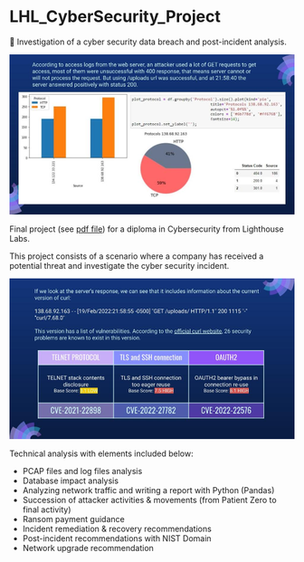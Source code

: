 # LHL_CyberSecurity_Project
:open_file_folder: Investigation of a cyber security data breach and post-incident analysis.

 <img src="https://github.com/teora13/LHL_CyberSecurity_Project/blob/main/images/02_logs.jpg" width="800">

Final project (see [pdf file](https://github.com/teora13/LHL_CyberSecurity_Project/blob/main/PREMIUM%20HOUSE%20LIGHTS%2C%20INC.pptx.pdf)) for a diploma in Cybersecurity from Lighthouse Labs. <br />

This project consists of a scenario where a company has received a potential threat and investigate the cyber security incident. 

<img src="https://github.com/teora13/LHL_CyberSecurity_Project/blob/main/images/03_vulns.jpg" width="800">

Technical analysis with elements included below:
- PCAP files and log files analysis <br />
- Database impact analysis <br />
- Analyzing network traffic and writing a report with Python (Pandas) <br />
- Succession of attacker activities & movements (from Patient Zero to final activity)<br />
- Ransom payment guidance<br />
- Incident remediation & recovery recommendations<br />
- Post-incident recommendations with NIST Domain<br />
- Network upgrade recommendation<br />

